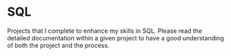 # SQL
Projects that I complete to enhance my skills in SQL.
Please read the detailed documentation within a given project to have a good understanding of both the project and the process.

